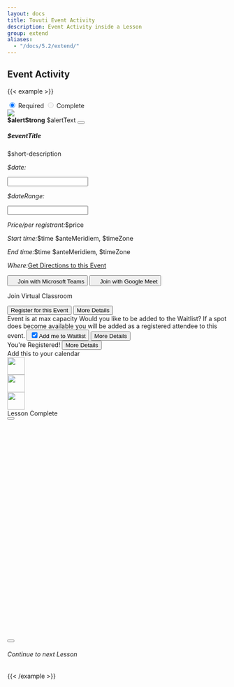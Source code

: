 ```yaml
---
layout: docs
title: Tovuti Event Activity
description: Event Activity inside a Lesson
group: extend
aliases:
  - "/docs/5.2/extend/"
---
```




## Event Activity

<!-- markdownlint-disable -->
{{< example >}}
<div class="d-flex flex-wrap align-items-top gap-4 p-3">
  <div class="col-12 col-sm-8  d-flex flex-fill position-relative">
    <div class="position-absolute top-0 translate-middle btn-group gap-2 w-auto" role="group"
      aria-label="Horizontal radio toggle button group justify-content-end"
      style="z-index:10; left: auto; right: -100px;">
      <input type="radio" class="btn-check" name="vbtn-radio1" id="vbtn-radio1" autocomplete="off" checked>
      <label class="btn d-inline-flex align-items-center bg-danger rounded-pill text-light border-0"
        for="vbtn-radio1"><i class="fa fa-circle-xmark me-2"></i>Required</label>
      <input type="radio" class="btn-check" name="vbtn-radio2" id="vbtn-radio2" autocomplete="off" disabled>
      <label class="btn d-inline-flex align-items-center bg-success rounded-pill text-light border-0"
        for="vbtn-radio2"><i class="fa fa-circle-check me-2"></i>Complete</label>
    </div>
    <div class="tov-lessonActivity-event border rounded shadow-sm overflow-hidden">
      <div class="card border border-0">
        <div class="row g-0">
          <div class="tov-lessonActivity-event_coverImgage col-3 border border-0 position-relative">
            <img src="/docs/5.2/assets/img/tovuti/space3.jpg"
              class="border border-0 object-fit-cover img-fluid border-0" style="background-position: center center;">
          </div>
          <div class=" col-12 col-lg-9 flex-fill p-0">
            <div class="alert alert-warning alert-dismissible fade show rounded-0 text-start mb-0" role="alert">
              <strong>$alertStrong</strong> $alertText
              <button type="button" class="btn-close" data-bs-dismiss="alert" aria-label="Close"></button>
            </div>
            <div class="card-body p-0">
              <div class="p-4 text-start">
                <h5 class="card-title" contenteditable="true">$eventTitle<div class="isEditable"></div>
                </h5>
                <p class="position-relative mb-0" contenteditable="true">$short-description<span
                    class="isEditable"></span></p>
              </div>
              <div class="hstack flex-wrap gap-1 p-3 w-100 border-top">
                <div class="d-flex flex-wrap" x-data="{ value: ['11/09/2022'],
                              init() {
                                  let picker = flatpickr(this.$refs.picker, {
                                      dateFormat: 'm/d/Y',
                                      defaultDate: this.value,
                                      onChange: (date, dateString) => {
                                          this.value = dateString.split(' to ')  } })
                                  this.$watch('value', () => picker.setDate(this.value)) }, }">
                  <p class="ps-2 py-2 my-0"><i class="fa fa-calendar me-2"></i><em
                      class="fw-bold fst-normal me-1">$date:</em></p>
                  <input class="border-0 ps-0 w-auto" x-ref="picker" type="text">
                </div>
                <div class="d-flex flex-wrap w-100 justify-content-start" x-data="{ value: ['11/09/2022', ' 11/27/2022'],
                              init() {
                                  let picker = flatpickr(this.$refs.picker, {
                                       mode: 'range',
                                      dateFormat: 'm/d/Y',
                                      defaultDate: this.value,
                                      onChange: (date, dateString) => {
                                          this.value = dateString.split(' to ')  } })
                                  this.$watch('value', () => picker.setDate(this.value)) }, }">
                  <p class="ps-2 py-2 my-0 text-start"><i class="fa fa-calendar me-2"></i><em
                      class="fw-bold fst-normal me-1">$dateRange:</em></p>
                  <input class="border-0 ps-0 w-auto align-item-start" x-ref="picker" type="text">
                </div>
                <p
                  class="d-flex flex-wrap w-100 justify-content-start align-items-center ps-2 py-2 my-0 gap-0 text-start">
                  <i class="fa fa-circle-dollar me-2"></i><em class="fw-bold fst-normal me-1">Price/per
                    registrant:</em>$price</p>
                <p class="ps-2 py-2 my-0 text-start w-100"><i class="fa fa-clock me-2"></i><em
                    class="fw-bold fst-normal me-1 w-100">Start time:</em>$time $anteMeridiem, $timeZone</p>
                <p class="ps-2 py-2 my-0 text-start w-100"><i class="fa fa-alarm-clock me-2"></i><em
                    class="fw-bold fst-normal me-1">End time:</em>$time $anteMeridiem, $timeZone</p>
                <p class="ps-2 py-2 my-0 text-start"><i class="fa fa-map me-2"></i><em
                    class="fw-bold fst-normal me-1">Where:</em><a href="">Get Directions to this Event</a></p>
                <button type="button"
                  class="d-flex flex-wrap justify-content-start align-items-center gap-2 btn btn-link ps-2 py-2 w-100 text-start"><img
                    src="/docs/5.2/assets/img/tovuti/logos/teams.svg"
                    class="object-fit-cover img-fluid text-decoration-none" style="height: 16px;">Join with Microsoft
                  Teams</button>
                <button type="button"
                  class="d-flex flex-wrap justify-content-start align-items-center gap-2 btn btn-link ps-2 py-2 w-100 text-start"><img
                    src="/docs/5.2/assets/img/tovuti/logos/g-meet.svg"
                    class="object-fit-cover img-fluid text-decoration-none" style="height: 16px;">Join with Google
                  Meet</button>
                <p
                  class="d-flex flex-wrap justify-content-start align-items-center gap-2 btn btn-link ps-2 py-2 w-100 text-start text-decoration-none">
                  <i class="fa fa-circle-video"></i><span class="text-decoration-underline">Join Virtual
                    Classroom</span></p>
              </div>
              <div
                class="hstack bg-light flex-wrap gap-3 p-3 w-100 border-top align-items-bottom justify-content-between h-100">
                <button type="button"
                  class="btn btn-link  text-decoration-none d-flex gap-2 justify-content-center align-items-center"><i
                    class="fa fa-right-to-bracket"></i>Register for this Event</button>
                <button type="button"
                  class="btn btn-brand-white border text-black text-decoration-none d-flex gap-2 justify-content-center align-items-center ps-2"><i
                    class="fa fa-arrow-right"></i>More Details</button>
              </div>
              <div
                class="hstack bg-light flex-wrap gap-3 p-3 w-100 border-top align-items-bottom justify-content-between h-100">
                <span
                  class="bg-danger bg-opacity-10 p-2 rounded text-danger text-decoration-none d-flex gap-2 justify-content-center align-items-center"><i
                    class="fa fa-circle-xmark"></i>Event is at max capacity</span>
                <span class="text-start">Would you like to be added to the Waitlist? If a spot does become available you
                  will be added as a registered attendee to this event.</span>
                <button type="button"
                  class="btn bg-warning border border-warning bg-opacity-10 text-black text-decoration-none d-flex gap-2 justify-content-center align-items-center ps-2"><input
                    class="form-check-input m-0 p-22" type="checkbox" value="" id="flexCheckChecked" checked><label
                    class="form-check-label" for="flexCheckChecked">Add me to Waitlist</label></button>
                <button type="button"
                  class="btn btn-brand-white border text-black text-decoration-none d-flex gap-2 justify-content-center align-items-center ps-2"><i
                    class="fa fa-arrow-right"></i>More Details</button>
              </div>
              <div
                class="hstack bg-success flex-wrap gap-3 p-3 w-100 border-top align-items-bottom justify-content-between h-100 ps-4">
                <span
                  class="text-decoration-none d-flex gap-2 ps-1 text-light justify-content-center align-items-center "><i
                    class="fa-solid fa-check"></i>You're Registered!</span>
                <button type="button"
                  class="btn btn-light text-black text-decoration-none d-flex gap-2 justify-content-center align-items-center ps-2"><i
                    class="fa fa-arrow-right"></i>More Details</button>
              </div>
              <div class="hstack flex-wrap gap-1 p-2 p-md-3 w-100 border-top justify-content-evenly text-center"><span
                  class="calContainer w-100 mb-2">Add this to your calendar</span>
                <div class="hstack flex-wrap w-100 justify-content-evenly text-center"><a
                    href="#" data-type="google"><img src="/docs/5.2/assets/img/tovuti/calendar/calendar_google.svg"
                      class="w-auto" style="height:40px;" data-type="google"></a>
                  <div class="vr"></div><a href="#" data-type="ics"><img
                      src="/docs/5.2/assets/img/tovuti/calendar/calendar_iCloud.svg" class="w-auto"
                      style="height:40px;"></a>
                  <div class="vr"></div><a href="#" data-type="yahoo"><img
                      src="/docs/5.2/assets/img/tovuti/calendar/calendar_yahoo.svg" class="w-auto"
                      style="height:40px;"></a>
                </div>
              </div>
            </div>
          </div>
        </div>
      </div>
    </div>
  </div>
  <div class="d-flex flex-fill w-auto h-auto">
    <div class="d-flex flex-fill bg-light flex-column p-0 border rounded shadow-sm">
      <div class="d-flex align-items-center justify-content-center gap-2 p-3 border-bottom text-success">
        <i class="fa-solid fa-circle-check"></i><span>Lesson Complete</span>
      </div>
      <div class="d-flex  align-items-center justify-content-center p-3 gap-3">
        <button type="button" class="btn btn-success w-md-auto"><i class="fa-solid fa-circle-check"></i></button>
        <div class="next-lesson-cover rounded"
          style="background-image: url(/docs/5.2/assets/img/tovuti/pricing-modifiers/img/illustration.jpg); min-width:140px; min-height:140px; max-width: 100%; max-height: 100%; width: 100%; height:auto; aspect-ratio: 1 / 1; background-position: 50% 50%; background-size: cover;">
        </div>
        <button type="button" class="btn btn-dark w-md-auto"><i class="fa-solid fa-unlock"></i></button>
      </div>
      <div class="d-flex align-items-center justify-content-center p-3 border-top gap-2 h-auto">
        <a class="d-flex align-items-center justify-content-center gap-2 text-decoration-none"><i
            class="fa-solid fa-forward"></i>
          <h6 class="my-0 fw-normal">Continue to next Lesson</h6>
        </a>
      </div>
    </div>
  </div>
</div>
{{< /example >}}


<!-- markdownlint-restore -->
